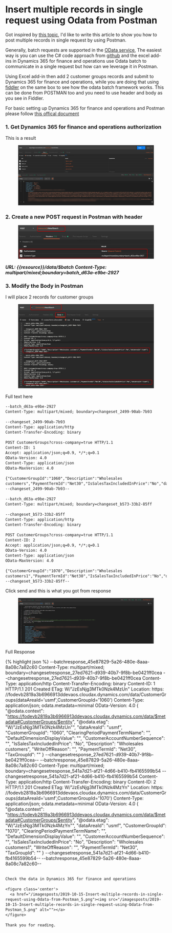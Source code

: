 # Insert multiple records in single request using Odata from Postman


Got inspired by [this topic](https://community.dynamics.com/365/financeandoperations/f/dynamics-365-for-finance-and-operations-forum/286810/inserting-multiple-records-via-odata-from-postman), I'd like to write this article to show you how to post multiple records in single request by using Postman.

Generally, batch requests are supported in the [OData service](https://docs.oasis-open.org/odata/odata/v4.0/errata02/os/complete/part1-protocol/odata-v4.0-errata02-os-part1-protocol-complete.html#_Toc406398359), The easiest way is you can use the C# code approach from [github](https://github.com/Microsoft/Dynamics-AX-Integration/tree/master/ServiceSamples/ODataConsoleApplication) and the excel add-ins in Dynamics 365 for finance and operations use Odata batch to communicate in a single request but how can we leverage it in Postman.

Using Excel add-in then add 2 customer groups records and submit to Dynamics 365 for finance and operations, while you are doing that using [fiddler](https://www.telerik.com/fiddler) on the same box to see how the odata batch framework works.
This can be done from POSTMAN too and you need to use header and body as you see in Fiddler.

For basic setting up Dynamics 365 for finance and operations and Postman please follow [this offical document](https://docs.microsoft.com/en-us/dynamics365/unified-operations/dev-itpro/data-entities/third-party-service-test)

### 1. Get Dynamics 365 for finance and operations authorization 

This is a result
<figure class='center'>
  <a href="/imagesposts/2019-10-15-Insert-multiple-records-in-single-request-using-Odata-from-Postman_1.png"><img src="/imagesposts/2019-10-15-Insert-multiple-records-in-single-request-using-Odata-from-Postman_1.png" alt=""></a>
</figure>

### 2. Create a new POST request in Postman with header

<figure class='center'>
  <a href="/imagesposts/2019-10-15-Insert-multiple-records-in-single-request-using-Odata-from-Postman_2.png"><img src="/imagesposts/2019-10-15-Insert-multiple-records-in-single-request-using-Odata-from-Postman_2.png" alt=""></a>
</figure>

***URL: {{resource}}/data/$batch***
***Content-Type: multipart/mixed;boundary=batch_d63a-e9be-2927***

### 3. Modify the Body in Postman

I will place 2 records for customer groups

<figure class='center'>
  <a href="/imagesposts/2019-10-15-Insert-multiple-records-in-single-request-using-Odata-from-Postman_3.png"><img src="/imagesposts/2019-10-15-Insert-multiple-records-in-single-request-using-Odata-from-Postman_3.png" alt=""></a>
</figure>

Full text here

```
--batch_d63a-e9be-2927
Content-Type: multipart/mixed; boundary=changeset_2499-90ab-7b93

--changeset_2499-90ab-7b93
Content-Type: application/http
Content-Transfer-Encoding: binary

POST CustomerGroups?cross-company=true HTTP/1.1
Content-ID: 1
Accept: application/json;q=0.9, */*;q=0.1
OData-Version: 4.0
Content-Type: application/json
OData-MaxVersion: 4.0

{"CustomerGroupId":"1060","Description":"Wholesales customers","PaymentTermId":"Net30","IsSalesTaxIncludedInPrice":"No","dataAreaId":"usmf"}
--changeset_2499-90ab-7b93--

--batch_d63a-e9be-2927
Content-Type: multipart/mixed; boundary=changeset_b573-33b2-85ff

--changeset_b573-33b2-85ff
Content-Type: application/http
Content-Transfer-Encoding: binary

POST CustomerGroups?cross-company=true HTTP/1.1
Content-ID: 2
Accept: application/json;q=0.9, */*;q=0.1
OData-Version: 4.0
Content-Type: application/json
OData-MaxVersion: 4.0

{"CustomerGroupId":"1070","Description":"Wholesales customers1","PaymentTermId":"Net30","IsSalesTaxIncludedInPrice":"No","dataAreaId":"usmf"}
--changeset_b573-33b2-85ff--
```

Click send and this is what you got from response

<figure class='center'>
  <a href="/imagesposts/2019-10-15-Insert-multiple-records-in-single-request-using-Odata-from-Postman_4.png"><img src="/imagesposts/2019-10-15-Insert-multiple-records-in-single-request-using-Odata-from-Postman_4.png" alt=""></a>
</figure>

Full Response

{% highlight json %}
--batchresponse_45e87829-5a26-480e-8aaa-8a08c7a82c60
Content-Type: multipart/mixed; boundary=changesetresponse_27ed7621-d939-40b7-9f8b-be0421ff0cea
--changesetresponse_27ed7621-d939-40b7-9f8b-be0421ff0cea
Content-Type: application/http
Content-Transfer-Encoding: binary
Content-ID: 1
HTTP/1.1 201 Created
ETag: W/"JzEsNjg3MTk0Nzk4MzUn"
Location: https: //fodevb2819a3b6966913ddevaos.cloudax.dynamics.com/data/CustomerGroups(dataAreaId='usmf',CustomerGroupId='1060')
Content-Type: application/json; odata.metadata=minimal
OData-Version: 4.0
{
"@odata.context": "https://fodevb2819a3b6966913ddevaos.cloudax.dynamics.com/data/$metadata#CustomerGroups/$entity",
"@odata.etag": "W/\"JzEsNjg3MTk0Nzk4MzUn\"",
"dataAreaId": "usmf",
"CustomerGroupId": "1060",
"ClearingPeriodPaymentTermName": "",
"DefaultDimensionDisplayValue": "",
"CustomerAccountNumberSequence": "",
"IsSalesTaxIncludedInPrice": "No",
"Description": "Wholesales customers",
"WriteOffReason": "",
"PaymentTermId": "Net30",
"TaxGroupId": ""
}
--changesetresponse_27ed7621-d939-40b7-9f8b-be0421ff0cea--
--batchresponse_45e87829-5a26-480e-8aaa-8a08c7a82c60
Content-Type: multipart/mixed; boundary=changesetresponse_541a7d21-af21-4d66-b410-fb4165599b54
--changesetresponse_541a7d21-af21-4d66-b410-fb4165599b54
Content-Type: application/http
Content-Transfer-Encoding: binary
Content-ID: 2
HTTP/1.1 201 Created
ETag: W/"JzEsNjg3MTk0Nzk4MzYn"
Location: https: //fodevb2819a3b6966913ddevaos.cloudax.dynamics.com/data/CustomerGroups(dataAreaId='usmf',CustomerGroupId='1070')
Content-Type: application/json; odata.metadata=minimal
OData-Version: 4.0
{
"@odata.context": "https://fodevb2819a3b6966913ddevaos.cloudax.dynamics.com/data/$metadata#CustomerGroups/$entity",
"@odata.etag": "W/\"JzEsNjg3MTk0Nzk4MzYn\"",
"dataAreaId": "usmf",
"CustomerGroupId": "1070",
"ClearingPeriodPaymentTermName": "",
"DefaultDimensionDisplayValue": "",
"CustomerAccountNumberSequence": "",
"IsSalesTaxIncludedInPrice": "No",
"Description": "Wholesales customers1",
"WriteOffReason": "",
"PaymentTermId": "Net30",
"TaxGroupId": ""
}
--changesetresponse_541a7d21-af21-4d66-b410-fb4165599b54--
--batchresponse_45e87829-5a26-480e-8aaa-8a08c7a82c60--
```

Check the data in Dynamics 365 for finance and operations 

<figure class='center'>
  <a href="/imagesposts/2019-10-15-Insert-multiple-records-in-single-request-using-Odata-from-Postman_5.png"><img src="/imagesposts/2019-10-15-Insert-multiple-records-in-single-request-using-Odata-from-Postman_5.png" alt=""></a>
</figure>

Thank you for reading.

